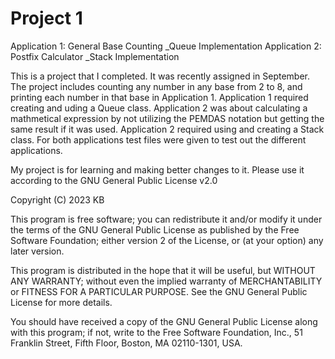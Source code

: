 # Project 1
Application 1: General Base Counting
  _Queue Implementation
Application 2: Postfix Calculator
  _Stack Implementation

  This is a project that I completed. It was recently assigned in September. The project includes counting any number in any base from 2 to 8, and printing each number in that base in Application 1. Application 1 required creating and uding a Queue class. Application 2 was about calculating a mathmetical expression by not utilizing the PEMDAS notation but getting the same result if it was used. Application 2 required using and creating a Stack class. For both applications test files were given to test out the different applications.

My project is for learning and making better changes to it. Please use it according to the GNU General Public License v2.0

Copyright (C) 2023 KB

This program is free software; you can redistribute it and/or
modify it under the terms of the GNU General Public License
as published by the Free Software Foundation; either version 2
of the License, or (at your option) any later version.

This program is distributed in the hope that it will be useful,
but WITHOUT ANY WARRANTY; without even the implied warranty of
MERCHANTABILITY or FITNESS FOR A PARTICULAR PURPOSE.  See the
GNU General Public License for more details.

You should have received a copy of the GNU General Public License
along with this program; if not, write to the Free Software
Foundation, Inc., 51 Franklin Street, Fifth Floor, Boston, MA  02110-1301, USA.
